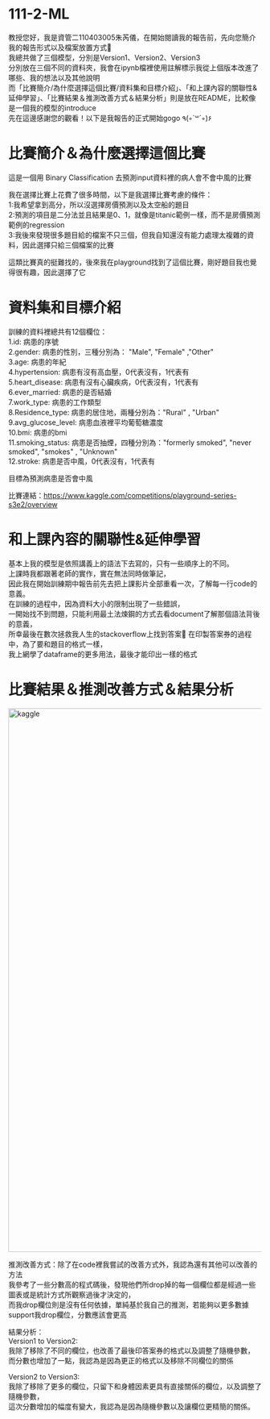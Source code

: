 # 111-2-ML
教授您好，我是資管二110403005朱芮儀，在開始閱讀我的報告前，先向您簡介我的報告形式以及檔案放置方式👾  
我總共做了三個模型，分別是Version1、Version2、Version3  
分別放在三個不同的資料夾，我會在ipynb檔裡使用註解標示我從上個版本改進了哪些、我的想法以及其他說明  
而「比賽簡介/為什麼選擇這個比賽/資料集和目標介紹」、「和上課內容的關聯性&延伸學習」、「比賽結果＆推測改善方式＆結果分析」則是放在README，比較像是一個我的模型的introduce  
先在這邊感謝您的觀看！以下是我報告的正式開始gogo ٩(◦`꒳´◦)۶   

比賽簡介＆為什麼選擇這個比賽
=============

這是一個用 Binary Classification 去預測input資料裡的病人會不會中風的比賽

我在選擇比賽上花費了很多時間，以下是我選擇比賽考慮的條件：  
1:我希望拿到高分，所以沒選擇房價預測以及太空船的題目  
2:預測的項目是二分法並且結果是0、1，就像是titanic範例一樣，而不是房價預測範例的regression  
3:我後來發現很多題目給的檔案不只三個，但我自知還沒有能力處理太複雜的資料，因此選擇只給三個檔案的比賽  

這類比賽真的挺難找的，後來我在playground找到了這個比賽，剛好題目我也覺得很有趣，因此選擇了它  

資料集和目標介紹
=============
訓練的資料裡總共有12個欄位：  
1.id: 病患的序號  
2.gender: 病患的性別，三種分別為： "Male", "Female" ,"Other"  
3.age: 病患的年紀   
4.hypertension: 病患有沒有高血壓，0代表沒有，1代表有  
5.heart_disease: 病患有沒有心臟疾病，0代表沒有，1代表有  
6.ever_married: 病患的是否結婚  
7.work_type: 病患的工作類型  
8.Residence_type: 病患的居住地，兩種分別為："Rural" , "Urban"  
9.avg_glucose_level: 病患血液裡平均葡萄糖濃度  
10.bmi: 病患的bmi  
11.smoking_status: 病患是否抽煙，四種分別為："formerly smoked", "never smoked", "smokes" , "Unknown"  
12.stroke: 病患是否中風，0代表沒有，1代表有  

目標為預測病患是否會中風  

比賽連結：https://www.kaggle.com/competitions/playground-series-s3e2/overview

和上課內容的關聯性&延伸學習
=============  
基本上我的模型是依照講義上的語法下去寫的，只有一些順序上的不同。  
上課時我都跟著老師的實作，實在無法同時做筆記，  
因此我在開始訓練期中報告前先去把上課影片全部重看一次，了解每一行code的意義。    
在訓練的過程中，因為資料大小的限制出現了一些錯誤，  
一開始找不到問題，只能利用最土法煉鋼的方式去看document了解那個語法背後的意義，   
所幸最後在數次拯救我人生的stackoverflow上找到答案🥹
在印製答案券的過程中，為了要和題目的格式一樣，  
我上網學了dataframe的更多用法，最後才能印出一樣的格式  

比賽結果＆推測改善方式＆結果分析
=============
<img width="1079" alt="kaggle" src="https://user-images.githubusercontent.com/113498713/232303364-659fa5d3-f031-425c-b364-24375cdaab20.png">

推測改善方式：除了在code裡我嘗試的改善方式外，我認為還有其他可以改善的方法  
我參考了一些分數高的程式碼後，發現他們所drop掉的每一個欄位都是經過一些圖表或是統計方式所觀察過後才決定的，  
而我drop欄位則是沒有任何依據，單純基於我自己的推測，若能夠以更多數據support我drop欄位，分數應該會更高  

結果分析：  
Version1 to Version2:  
我除了移除了不同的欄位，也改善了最後印答案券的格式以及調整了隨機參數，  
而分數也增加了一點，我認為是因為更正的格式以及移除不同欄位的關係  

Version2 to Version3:  
我除了移除了更多的欄位，只留下和身體因素更具有直接關係的欄位，以及調整了隨機參數，  
這次分數增加的幅度有變大，我認為是因為隨機參數以及讓欄位更精簡的關係。



